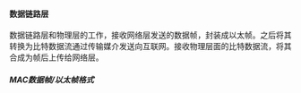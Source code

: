 #### 数据链路层

数据链路层和物理层的工作，接收网络层发送的数据帧，封装成以太帧。之后将其转换为比特数据流通过传输媒介发送向互联网。接收物理层面的比特数据流，将其合成为帧后上传给网络层。



##### MAC数据帧/以太帧格式



